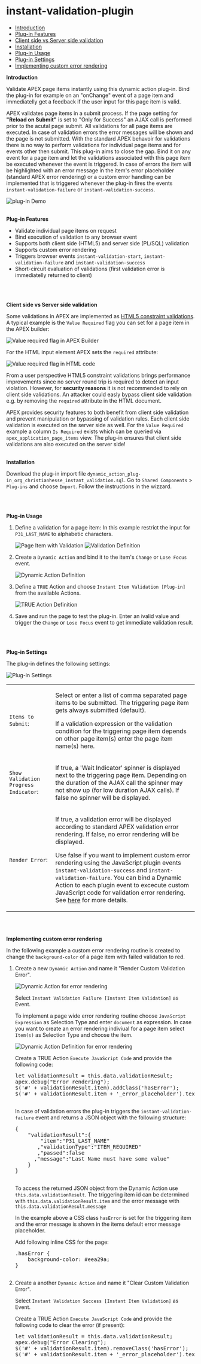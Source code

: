 # instant-validation-plugin
<ul>
  <li><a href="#intro">Introduction</a></li>
  <li><a href="#features">Plug-in Features</a></li>
  <li><a href="#validation">Client side vs Server side validation</a></li>
  <li><a href="#installation">Installation</a></li>
  <li><a href="#usage">Plug-in Usage</a></li>  
  <li><a href="#settings">Plug-in Settings</a></li>   
  <li><a href="#custom_error_rendering">Implementing custom error rendering</a></li>   
  
</ul>
<p id="intro"><b>Introduction</b></p>
Validate APEX page items instantly using this dynamic action plug-in. Bind the plug-in for example on an "onChange" event of a page item and immediatelly get a feedback if the user input for this page item is valid.

APEX validates page items in a submit process. If the page setting for <b>"Reload on Submit"</b> is set to "Only for Success" an AJAX call is performed prior to the acutal page submit. All validations for all page items are executed. In case of validation errors the error messages will be shown and the page is not submitted. With the standard APEX behavoir for validations there is no way to perform validations for individual page items and for events other then submit. This plug-in aims to close the gap. Bind it on any event for a page item and let the validations associated with this page item be executed whenever the event is triggered. In case of errors the item will be highlighted with an error message in the item's error placeholder (standard APEX error rendering) or a custom error handling can be implemented that is triggered whenever the plug-in fires the events <code>instant-validation-failure</code> or <code>instant-validation-success</code>.

<img src="img/plugin_demo.gif" alt="plug-in Demo" />
<br /><br />
<p id="features"><b>Plug-in Features</b></p>
<ul>
  <li>Validate individual page items on request</li>
  <li>Bind execution of validation to any browser event</li>
  <li>Supports both client side (HTML5) and server side (PL/SQL) validation</li>
  <li>Supports custom error rendering</li>
  <li>Triggers browser events <code>instant-validation-start</code>, <code>instant-validation-failure</code> and <code>instant-validation-success</code></li>
  <li>Short-circuit evaluation of validations (first validation error is immediatelly returned to client)</li>
</ul>
<br /><br />
<p id="validation"><b>Client side vs Server side validation</b></p>
<p>Some validations in APEX are implemented as <a href="https://developer.mozilla.org/en-US/docs/Web/HTML/Constraint_validation">HTML5 constraint validations</a>. A typical example is the <code>Value Required</code> flag you can set for a page item in the APEX builder:</p>
<img src="img/value_required_apex_builder.png" alt="Value required flag in APEX Builder" />
<p>For the HTML input element APEX sets the <code>required</code> attribute:</p>
<img src="img/required_attribute_input.png" alt="Value required flag in HTML code" />
<p>From a user perspective HTML5 constraint validations brings performance improvements since no server round trip is required to detect an input violation. However, for <b>security reasons</b> it is not recommended to rely on client side validations. An attacker could easly bypass client side validation e.g. by removing the <code>required</code> attribute in the HTML document.</p>
<p>APEX provides security features to both benefit from client side validation and prevent manipulation or bypassing of validation rules. Each client side validation is executed on the server side as well. For the <code>Value Required</code> example a column <code>Is Required</code> exists which can be queried via <code>apex_application_page_items</code> view. The plug-in ensures that client side validations are also executed on the server side!
<br /><br />
<p id="installation"><b>Installation</b></p>
<p>Download the plug-in import file <code>dynamic_action_plug-in_org_christianhesse_instant_validation.sql</code>. Go to <code>Shared Components</code> > <code>Plug-ins</code> and choose <code>Import</code>. Follow the instructions in the wizzard.</p>
<br /><br />
<p id="usage"><b>Plug-in Usage</b></p>
<ol>
  <li>
    <p>Define a validation for a page item: In this example restrict the input for <code>P31_LAST_NAME</code> to alphabetic characters.</p>
    <img src="img/page_item_with_validation.png" alt="Page Item with Validation" />
    <img src="img/validation_definition.png" alt="Validation Definition" />
  </li>
  <li>
    <p>Create a <code>Dynamic Action</code> and bind it to the item's <code>Change</code> or <code>Lose Focus</code> event.</p>
    <img src="img/Dynamic_Action_Definition.png" alt="Dynamic Action Definition" />
  </li>
  <li>
    <p>Define a <code>TRUE</code> Action and choose <code>Instant Item Validation [Plug-in]</code> from the available Actions.</p>
    <img src="img/Action_Definition.png" alt="TRUE Action Definition" />
  </li>
  <li>
    <p>Save and run the page to test the plug-in. Enter an ivalid value and trigger the <code>Change</code> or <code>Lose Focus</code> event to get immediate validation result.</p>
  </li>
</ol>
<br /><br />
<p id="settings"><b>Plug-in Settings</b></p>
<p>The plug-in defines the following settings:</p>
<img src="img/plugin_settings.png" alt="Plug-in Settings" />
<table>
  <tr>
    <td><code>Items to Submit</code>:</td>
    <td>
      <p>Select or enter a list of comma separated page items to be submitted. The triggering page item gets always submitted (default).</p>
      <p>If a validation expression or the validation condition for the triggering page item depends on other page item(s) enter the page item name(s) here.</p>
    </td>
  </tr>
  <tr>
    <td><code>Show Validation Progress Indicator</code>:</td>
    <td>
      <p>If true, a 'Wait Indicator' spinner is displayed next to the triggering page item. Depending on the duration of the AJAX call the spinner may not show up (for low duration AJAX calls). If false no spinner will be displayed.</p>
    </td>
  </tr>
  <tr>
    <td><code>Render Error</code>:</td>
    <td>
      <p>If true, a validation error will be displayed according to standard APEX validation error rendering. If false, no error rendering will be displayed.</p>
      <p>Use false if you want to implement custom error rendering using the JavaScript plugin events <code>instant-validation-success</code> and <code>instant-validation-failure</code>. You can bind a Dynamic Action to each plugin event to excecute custom JavaScript code for validation error rendering. See <a href="#custom_error_rendering">here</a> for more details.</p>
    </td>
  </tr>
</table>
<br /><br />
<p id="custom_error_rendering"><b>Implementing custom error rendering</b></p>
<p>In the following example a custom error rendering routine is created to change the <code>background-color</code> of a page item with failed validation to red.</p>
<ol>
  <li>
    <p>Create a new <code>Dynamic Action</code> and name it "Render Custom Validation Error".</p> 
    <img src="img/Custom_error_rendering_DA.png" alt="Dynamic Action for error rendering" />
    <p>Select <code>Instant Validation Failure [Instant Item Validation]</code> as Event.</p>
    <p>To implement a page wide error rendering routine choose <code>JavaScript Expression</code> as Selection Type and enter <code>document</code> as expression. In case you want to create an error rendering indiviual for a page item select <code>Item(s)</code> as Selection Type and choose the item.</p>
    <img src="img/Custom_error_rendering_definition.png" alt="Dynamic Action Definition for error rendering" />
    <p>Create a TRUE Action <code>Execute JavaScript Code</code> and provide the following code:</p>
    <pre>
let validationResult = this.data.validationResult;
apex.debug("Error rendering");
$('#' + validationResult.item).addClass('hasError');
$('#' + validationResult.item + '_error_placeholder').text(validationResult.message);
    </pre>
    <p>In case of validation errors the plug-in triggers the <code>instant-validation-failure</code> event and returns a JSON object with the following structure:</p>
    <pre>
{
    "validationResult":{
        "item":"P31_LAST_NAME"
       ,"validationType":"ITEM_REQUIRED"
       ,"passed":false
      ,"message":"Last Name must have some value"
    }
}
    </pre>
    <p>To access the returned JSON object from the Dynamic Action use <code>this.data.validationResult</code>. The triggering item id can be determined with <code>this.data.validationResult.item</code> and the error message with <code>this.data.validationResult.message</code></p>
    <p>In the example above a CSS class <code>hasError</code> is set for the triggering item and the error message is shown in the items default error message placeholder.</p>
    <p>Add following inline CSS for the page:</p>
    <pre>
.hasError {
    background-color: #eea29a;
}
    </pre>
  </li>
  <li>
    <p>Create a another <code>Dynamic Action</code> and name it "Clear Custom Validation Error".</p> 
    <p>Select <code>Instant Validation Success [Instant Item Validation]</code> as Event.</p>
    <p>Create a TRUE Action <code>Execute JavaScript Code</code> and provide the following code to clear the error (if present):</p>
    <pre>
let validationResult = this.data.validationResult;
apex.debug("Error Clearing");
$('#' + validationResult.item).removeClass('hasError');
$('#' + validationResult.item + '_error_placeholder').text('');
    </pre>
  </li>
</ol>




